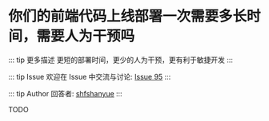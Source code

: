 # 你们的前端代码上线部署一次需要多长时间，需要人为干预吗

::: tip 更多描述 
 更短的部署时间，更少的人为干预，更有利于敏捷开发 
::: 

::: tip Issue 
 欢迎在 Issue 中交流与讨论: [Issue 95](https://github.com/shfshanyue/Daily-Question/issues/95) 
:::

::: tip Author 
回答者: [shfshanyue](https://github.com/shfshanyue) 
:::

TODO